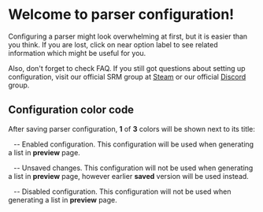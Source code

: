 # Welcome to parser configuration!

Configuring a parser might look overwhelming at first, but it is easier than you think. If you are lost, click on <span class="infoIcon" style="top: 0.15em;"></span> near option label to see related information which might be useful for you. 

Also, don't forget to check FAQ. If you still got questions about setting up configuration, visit our official SRM group at [Steam](http://steamcommunity.com/groups/steamrommanager) or our official [Discord](https://discord.gg/bnSVJrz) group.

## Configuration color code

After saving parser configuration, **1** of **3** colors will be shown next to its title:

<span style="margin-bottom: 0.05em;display: inline-block;border-radius: 50%;width: 0.5em;height: 0.5em;background-color: var(--color-nav-link-enabled)"></span> -- Enabled configuration. This configuration will be used when generating a list in **preview** page.

<span style="margin-bottom: 0.05em;display: inline-block;border-radius: 50%;width: 0.5em;height: 0.5em;background-color: var(--color-nav-link-unsaved)"></span> -- Unsaved changes. This configuration will not be used when generating a list in **preview** page, however earlier **saved** version will be used instead.

<span style="margin-bottom: 0.05em;display: inline-block;border-radius: 50%;width: 0.5em;height: 0.5em;background-color: var(--color-nav-link-disabled)"></span> -- Disabled configuration. This configuration will not be used when generating a list in **preview** page.